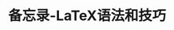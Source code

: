 # 备忘录-LaTeX语法和技巧



<!-- @import "[TOC]" {cmd="toc" depthFrom=2 depthTo=6 orderedList=false} -->

<!-- code_chunk_output -->



<!-- /code_chunk_output -->



